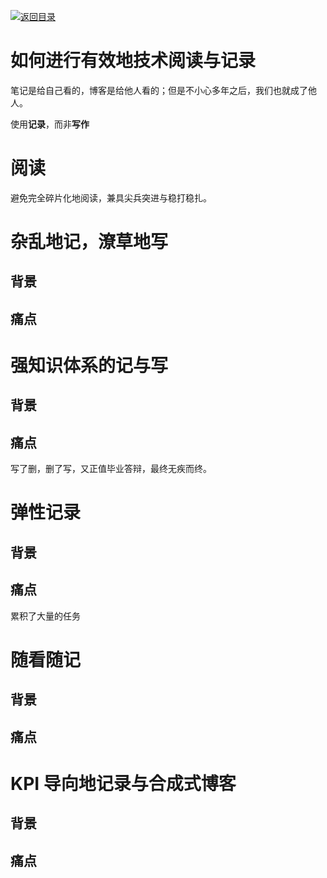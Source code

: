 [![返回目录](https://parg.co/U0e)](https://parg.co/U0X)

# 如何进行有效地技术阅读与记录

笔记是给自己看的，博客是给他人看的；但是不小心多年之后，我们也就成了他人。

使用**记录**，而非**写作**

# 阅读

避免完全碎片化地阅读，兼具尖兵突进与稳打稳扎。

# 杂乱地记，潦草地写

## 背景

## 痛点

# 强知识体系的记与写

## 背景

## 痛点

写了删，删了写，又正值毕业答辩，最终无疾而终。

# 弹性记录

## 背景

## 痛点

累积了大量的任务

# 随看随记

## 背景

## 痛点

# KPI 导向地记录与合成式博客

## 背景

## 痛点
